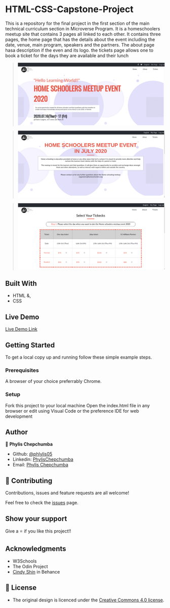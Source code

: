 # HTML-CSS-Capstone-Project
This is a repository for the final project in the first section of the main technical curriculum  section in Microverse Program.
It is a homeschoolers meetup site that contains 3 pages all linked to each other.
It contains three pages, the home page that has the details about the event including the date, venue, main program, speakers and the partners. The about page hasa description if the even and its logo. the tickets page allows one to book a ticket for the days they are available and their lunch

> 

> ![screenshot](img/image1.png)


> ![screenshot](img/image2.png)


> ![screenshot](img/image3.png)

## Built With

- HTML &,
- CSS

## Live Demo

[Live Demo Link](https://rawcdn.githack.com/Phylis05/HTML-CSS-Capstone-Project/f44f65ffee1bdc6ae07347482a9a52484a9be30a/index.html)

## Getting Started

To get a local copy up and running follow these simple example steps.

### Prerequisites

A browser of your choice preferrably Chrome.

### Setup

Fork this project to your local machine
Open the index.html file in any browser or edit using Visual Code or the preference IDE for web development


## Author

👤 **Phylis Chepchumba**

- Github: [@phlylis05](https://github.com/phlylis05)
- Linkedin: [PhylisChepchumba](https://linkedin.com/PhylisChepchumba)
- Email: [Phylis Chepchumba](chumba.phyl@gmail.com)

## 🤝 Contributing

Contributions, issues and feature requests are all welcome!

Feel free to check the [issues](https://github.com/Phylis05/HTML-CSS-Capstone-Project/issues) page.

## Show your support

Give a ⭐️ if you like this project!!

## Acknowledgments

- W3Schools
- The Odin Project 
- [Cindy Shin](https://www.behance.net/adagio07) in Behance

## 📝 License

- The original design is licenced under the [Creative Commons 4.0 license](https://creativecommons.org/licenses/by-nc/4.0/).

